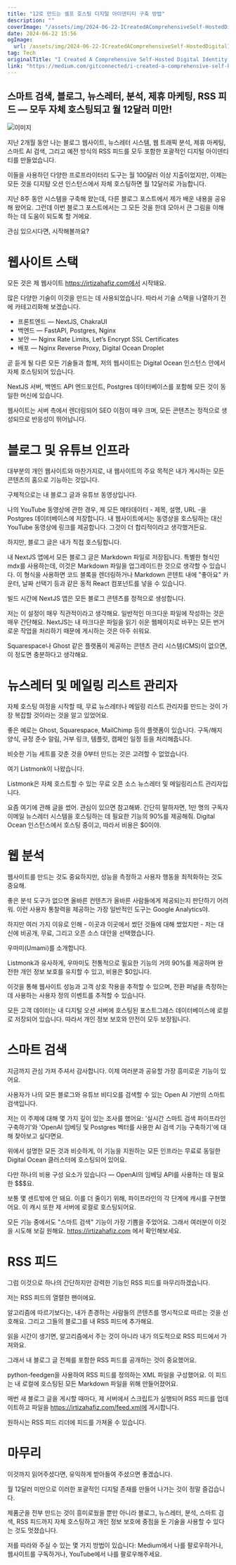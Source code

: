 ```yaml
---
title: "12로 만드는 셀프 호스팅 디지털 아이덴티티 구축 방법"
description: ""
coverImage: "/assets/img/2024-06-22-ICreatedAComprehensiveSelf-HostedDigitalIdentityfor12month_0.png"
date: 2024-06-22 15:56
ogImage: 
  url: /assets/img/2024-06-22-ICreatedAComprehensiveSelf-HostedDigitalIdentityfor12month_0.png
tag: Tech
originalTitle: "I Created A Comprehensive Self-Hosted Digital Identity for $12 month"
link: "https://medium.com/gitconnected/i-created-a-comprehensive-self-hosted-digital-identity-for-12-month-59bc3fe3d69f"
---
```



## 스마트 검색, 블로그, 뉴스레터, 분석, 제휴 마케팅, RSS 피드 — 모두 자체 호스팅되고 월 12달러 미만!

![이미지](/assets/img/2024-06-22-ICreatedAComprehensiveSelf-HostedDigitalIdentityfor12month_0.png)

지난 2개월 동안 나는 블로그 웹사이트, 뉴스레터 시스템, 웹 트래픽 분석, 제휴 마케팅, 스마트 AI 검색, 그리고 예전 방식의 RSS 피드를 모두 포함한 포괄적인 디지털 아이덴티티를 만들었습니다.

이들을 사용하던 다양한 프로프라이터리 도구는 월 100달러 이상 지출이었지만, 이제는 모든 것을 디지턈 오션 인스턴스에서 자체 호스팅하면 월 12달러로 가능합니다.

<div class="content-ad"></div>

지난 8주 동안 시스템을 구축해 왔는데, 다른 블로그 포스트에서 제가 배운 내용을 공유해 왔어요. 그런데 이번 블로그 포스트에서는 그 모든 것을 한데 모아서 큰 그림을 이해하는 데 도움이 되도록 할 거에요.

관심 있으시다면, 시작해볼까요?

# 웹사이트 스택

모든 것은 제 웹사이트 https://irtizahafiz.com에서 시작돼요.

<div class="content-ad"></div>

많은 다양한 기술이 이것을 만드는 데 사용되었습니다. 따라서 기술 스택을 나열하기 전에 카테고리화해 보겠습니다.

- 프론트엔드 — NextJS, ChakraUI
- 백엔드 — FastAPI, Postgres, Nginx
- 보안 — Nginx Rate Limits, Let’s Encrypt SSL Certificates
- 배포 — Nginx Reverse Proxy, Digital Ocean Droplet

곧 듣게 될 다른 모든 기술들과 함께, 저의 웹사이트는 Digital Ocean 인스턴스 안에서 자체 호스팅되어 있습니다.

NextJS 서버, 백엔드 API 엔드포인트, Postgres 데이터베이스를 포함해 모든 것이 동일한 머신에 있습니다.

<div class="content-ad"></div>

웹사이트는 서버 측에서 렌더링되어 SEO 이점이 매우 크며, 모든 콘텐츠는 정적으로 생성되므로 반응성이 뛰어납니다.

# 블로그 및 유튜브 인프라

대부분의 개인 웹사이트와 마찬가지로, 내 웹사이트의 주요 목적은 내가 게시하는 모든 콘텐츠의 홈으로 기능하는 것입니다.

구체적으로는 내 블로그 글과 유튜브 동영상입니다.

<div class="content-ad"></div>

나의 YouTube 동영상에 관한 경우, 제 모든 메타데이터 - 제목, 설명, URL -을 Postgres 데이터베이스에 저장합니다. 내 웹사이트에서는 동영상을 호스팅하는 대신 YouTube 동영상에 링크를 제공합니다. 그것이 더 합리적이라고 생각했거든요.

하지만, 블로그 글은 내가 직접 호스팅합니다.

내 NextJS 앱에서 모든 블로그 글은 Markdown 파일로 저장됩니다. 특별한 형식인 mdx를 사용하는데, 이것은 Markdown 파일을 업그레이드한 것으로 생각할 수 있습니다. 이 형식을 사용하면 코드 블록을 렌더링하거나 Markdown 콘텐트 내에 "좋아요" 카운터, 날짜 선택기 등과 같은 동적 React 컴포넌트를 넣을 수 있습니다.

빌드 시간에 NextJS 앱은 모든 블로그 콘텐츠를 정적으로 생성합니다.

<div class="content-ad"></div>

저는 이 설정이 매우 직관적이라고 생각해요. 일반적인 마크다운 파일에 작성하는 것은 매우 간단해요. NextJS는 내 마크다운 파일을 읽기 쉬운 웹페이지로 바꾸는 모든 번거로운 작업을 처리하기 때문에 게시하는 것은 아주 쉬워요.

Squarespace나 Ghost 같은 플랫폼이 제공하는 콘텐츠 관리 시스템(CMS)이 없으면, 이 정도면 충분하다고 생각해요.

# 뉴스레터 및 메일링 리스트 관리자

자체 호스팅 여정을 시작할 때, 무료 뉴스레터나 메일링 리스트 관리자를 만드는 것이 가장 복잡할 것이라는 것을 알고 있었어요.

<div class="content-ad"></div>

좋은 예로는 Ghost, Squarespace, MailChimp 등의 플랫폼이 있습니다. 구독/해지 양식, 규정 준수 알림, 거부 링크, 템플릿, 캠페인 일정 등을 처리해줍니다.

비슷한 기능 세트를 갖춘 것을 0부터 만드는 것은 고려할 수 없었습니다.

여기 Listmonk이 나왔습니다.

Listmonk은 자체 호스트할 수 있는 무료 오픈 소스 뉴스레터 및 메일링리스트 관리자입니다.

<div class="content-ad"></div>

요즘 여기에 관해 글을 썼어. 관심이 있으면 참고해봐. 간단히 말하자면, 1만 명의 구독자 이메일 뉴스레터 시스템을 호스팅하는 데 필요한 기능의 90%를 제공해줘. Digital Ocean 인스턴스에서 호스팅 중이고, 따라서 비용은 $0이야.

# 웹 분석

웹사이트를 만드는 것도 중요하지만, 성능을 측정하고 사용자 행동을 최적화하는 것도 중요해.

좋은 분석 도구가 없으면 올바른 컨텐츠가 올바른 사람들에게 제공되는지 판단하기 어려워. 이런 사용자 통찰력을 제공하는 가장 일반적인 도구는 Google Analytics야.

<div class="content-ad"></div>

하지만 여러 가지 이유로 인해 - 이곳과 이곳에서 썼던 것들에 대해 썼었지만 - 저는 대신에 비공개, 무료, 그리고 오픈 소스 대안을 선택했습니다.

우마미(Umami)를 소개합니다.

Listmonk과 유사하게, 우마미도 전통적으로 필요한 기능의 거의 90%를 제공하며 완전한 개인 정보 보호를 유지할 수 있고, 비용은 $0입니다.

이것을 통해 웹사이트 성능과 고객 상호 작용을 추적할 수 있으며, 전환 퍼널을 측정하는 데 사용하는 사용자 정의 이벤트를 추적할 수 있습니다.

<div class="content-ad"></div>

모든 고객 데이터는 내 디지털 오션 서버에 호스팅된 포스트그레스 데이터베이스에 로컬로 저장되어 있습니다. 따라서 개인 정보 보호와 안전이 모두 보장됩니다.

# 스마트 검색

지금까지 관심 가져 주셔서 감사합니다. 이제 여러분과 공유할 가장 흥미로운 기능이 있어요.

사용자가 나의 모든 블로그와 유튜브 비디오를 검색할 수 있는 Open AI 기반의 스마트 검색입니다.

<div class="content-ad"></div>

저는 이 주제에 대해 몇 가지 깊이 있는 조사를 했어요: '실시간 스마트 검색 파이프라인 구축하기'와 'OpenAI 임베딩 및 Postgres 벡터를 사용한 AI 검색 기능 구축하기'에 대해 찾아보고 싶다면요.

위에서 설명한 모든 것과 비슷하게, 이 기능을 지원하는 모든 인프라는 무료로 동일한 Digital Ocean 클러스터에 호스팅되어 있어요.

다만 하나의 비용 구성 요소가 있습니다 — OpenAI의 임베딩 API를 사용하는 데 필요한 $$$요.

보통 몇 센트밖에 안 돼요. 이를 더 줄이기 위해, 파이프라인의 각 단계에 캐시를 구현했어요. 이 캐시 또한 제 서버에 로컬로 호스팅되어요.

<div class="content-ad"></div>

모든 기능 중에서도 "스마트 검색" 기능이 가장 기쁨을 주었어요. 그래서 여러분이 이것을 시도해 보길 원해요. https://irtizahafiz.com 에서 확인해보세요.

# RSS 피드

그럼 이것으로 하나의 간단하지만 강력한 기능인 RSS 피드를 마무리하겠습니다.

저는 RSS 피드의 열렬한 팬이에요.

<div class="content-ad"></div>

알고리즘에 따르기보다는, 내가 존경하는 사람들의 콘텐츠를 명시적으로 따르는 것을 선호해요. 그리고 그들의 블로그를 내 RSS 피드에 추가해요.

읽을 시간이 생기면, 알고리즘에서 주는 것이 아니라 내가 의도적으로 RSS 피드에서 가져와요.

그래서 내 블로그 글 전체를 포함한 RSS 피드를 공개하는 것이 중요했어요.

python-feedgen을 사용하여 RSS 피드를 정의하는 XML 파일을 구성했어요. 이 피드는 내 로컬에 호스팅된 모든 Markdown 파일을 위해 만들어졌어요.

<div class="content-ad"></div>

매번 새 블로그 글을 게시할 때마다, 제 서버에서 스크립트가 실행되어 RSS 피드를 업데이트하고 파일을 https://irtizahafiz.com/feed.xml에 게시합니다.

원하시는 RSS 피드 리더에 피드를 가져올 수 있습니다.

# 마무리

이것까지 읽어주셨다면, 유익하게 받아들여 주셨으면 좋겠습니다.

<div class="content-ad"></div>

월 12달러 미만으로 이러한 포괄적인 디지털 존재를 만들어 나가는 것이 정말 즐겁습니다.

제품군을 전부 만드는 것이 흥미로웠을 뿐만 아니라 블로그, 뉴스레터, 분석, 스마트 검색, RSS 피드까지 자체 호스팅하고 개인 정보 보호에 중점을 둔 기술을 사용할 수 있다는 것도 멋졌습니다.

저를 따라와 주실 수 있는 몇 가지 방법이 있습니다: Medium에서 나를 팔로우하거나, 웹사이트를 구독하거나, YouTube에서 나를 팔로우해주세요.